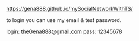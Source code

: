 https://gena888.github.io/mySocialNetworkWithTS/

to login you can use my email & test password.

login: theGena888@gmail.com pass: 12345678
